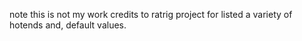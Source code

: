 note this is not my work credits to ratrig project for listed a variety  of hotends and, default values. 
